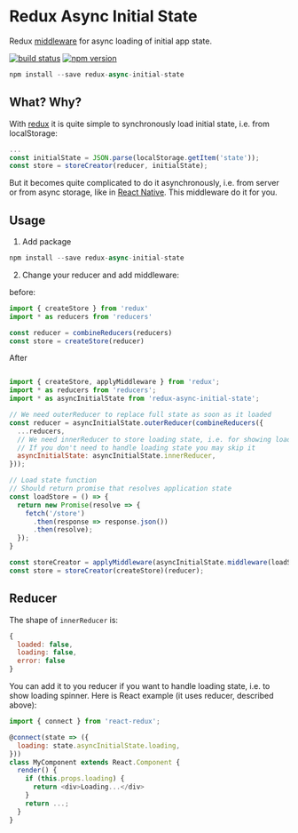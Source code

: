 Redux Async Initial State
=============

Redux [middleware](http://redux.js.org/docs/advanced/Middleware.html) for async loading of initial app state.

[![build status](https://img.shields.io/travis/KELiON/redux-async-initial-state/master.svg?style=flat-square)](https://travis-ci.org/KELiON/redux-async-initial-state)
[![npm version](https://img.shields.io/npm/v/redux-async-initial-state.svg?style=flat-square)](https://www.npmjs.com/package/redux-async-initial-state)


```javascript
npm install --save redux-async-initial-state
```

## What? Why?

With [redux](http://redux.js.org) it is quite simple to synchronously load initial state, i.e. from localStorage:

```javascript
...
const initialState = JSON.parse(localStorage.getItem('state'));
const store = storeCreator(reducer, initialState);
```

But it becomes quite complicated to do it asynchronously, i.e. from server or from async storage, like in [React Native](https://facebook.github.io/react-native/docs/asyncstorage.html). This middleware do it for you.

## Usage

1. Add package

```javascript
npm install --save redux-async-initial-state
```

2. Change your reducer and add middleware:

before:

```javascript
import { createStore } from 'redux'
import * as reducers from 'reducers'

const reducer = combineReducers(reducers)
const store = createStore(reducer)
```

After

```javascript

import { createStore, applyMiddleware } from 'redux';
import * as reducers from 'reducers';
import * as asyncInitialState from 'redux-async-initial-state';

// We need outerReducer to replace full state as soon as it loaded
const reducer = asyncInitialState.outerReducer(combineReducers({
  ...reducers,
  // We need innerReducer to store loading state, i.e. for showing loading spinner
  // If you don't need to handle loading state you may skip it
  asyncInitialState: asyncInitialState.innerReducer,
}));

// Load state function
// Should return promise that resolves application state
const loadStore = () => {
  return new Promise(resolve => {
    fetch('/store')
      .then(response => response.json())
      .then(resolve);
  });
}

const storeCreator = applyMiddleware(asyncInitialState.middleware(loadStore));
const store = storeCreator(createStore)(reducer);
```

## Reducer
The shape of `innerReducer` is:

```javascript
{
  loaded: false,
  loading: false,
  error: false
}
```

You can add it to you reducer if you want to handle loading state, i.e. to show loading spinner. Here is React example (it uses reducer, described above):

```javascript
import { connect } from 'react-redux';

@connect(state => ({
  loading: state.asyncInitialState.loading,
}))
class MyComponent extends React.Component {
  render() {
    if (this.props.loading) {
      return <div>Loading...</div>
    }
    return ...;
  }
}
```
